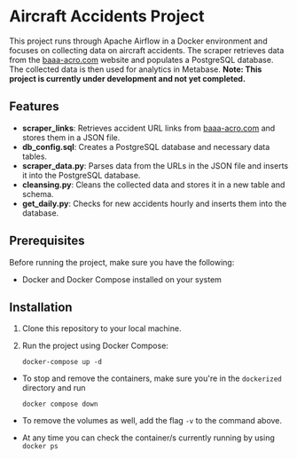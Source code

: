 # Aircraft Accidents Project

This project runs through Apache Airflow in a Docker environment and focuses on collecting data on aircraft accidents. The scraper retrieves data from the [baaa-acro.com](https://www.baaa-acro.com/) website and populates a PostgreSQL database. The collected data is then used for analytics in Metabase.
**Note: This project is currently under development and not yet completed.**

## Features

- **scraper_links**: Retrieves accident URL links from [baaa-acro.com](https://www.baaa-acro.com/) and stores them in a JSON file.
- **db_config.sql**: Creates a PostgreSQL database and necessary data tables.
- **scraper_data.py**: Parses data from the URLs in the JSON file and inserts it into the PostgreSQL database.
- **cleansing.py**: Cleans the collected data and stores it in a new table and schema.
- **get_daily.py**: Checks for new accidents hourly and inserts them into the database.

## Prerequisites

Before running the project, make sure you have the following:

- Docker and Docker Compose installed on your system

## Installation

1. Clone this repository to your local machine.
2. Run the project using Docker Compose:

    ```shell
    docker-compose up -d
    ```

- To stop and remove the containers, make sure you're in the `dockerized` directory and run
    ```
    docker compose down
    ```
- To remove the volumes as well, add the flag `-v` to the command above.

- At any time you can check the container/s currently running by using `docker ps`
